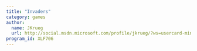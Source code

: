 ```yaml
---
title: "Invaders"
category: games
author:
  name: JKrueg
  url: http://social.msdn.microsoft.com/profile/jkrueg/?ws=usercard-mini
program_id: XLF706
---
```

